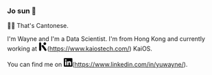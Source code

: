 ### Jo sun 👋

☝🏼 That's Cantonese.

I'm Wayne and I'm a Data Scientist. I'm from Hong Kong and currently working at <img src="./kaios.svg" width="20" height="20">(https://www.kaiostech.com/) KaiOS.

You can find me on <img src="./linkedin.svg" width="20" height="20">(https://www.linkedin.com/in/yuwayne/).

<!--
**yumanfai/yumanfai** is a ✨ _special_ ✨ repository because its `README.md` (this file) appears on your GitHub profile.

Here are some ideas to get you started:

- 🔭 I’m currently working on ...
- 🌱 I’m currently learning ...
- 👯 I’m looking to collaborate on ...
- 🤔 I’m looking for help with ...
- 💬 Ask me about ...
- 📫 How to reach me: ...
- 😄 Pronouns: ...
- ⚡ Fun fact: ...
-->
